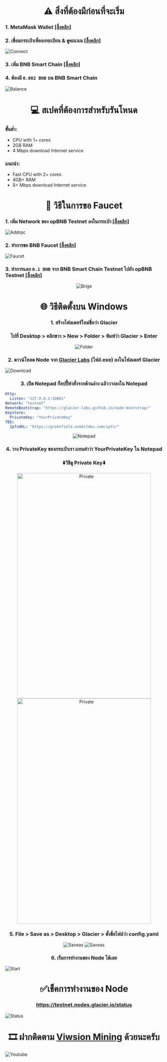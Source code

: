 <h1 align="center">⚠️ สิ่งที่ต้องมีก่อนที่จะเริ่ม</h1>
<h3>1. MetaMask Wallet <a href="https://chromewebstore.google.com/detail/metamask/nkbihfbeogaeaoehlefnkodbefgpgknn" target="_blank">[ลิ้งคลิก]</a></h3>
<h3>2. เชื่อมกระเป๋าเพื่อลงทะเบียน & ดูคะแนน <a href="https://www.glacier.io/points/" target="_blank">[ลิ้งคลิก]</a></h3>
<img src="./Connet.png" alt="Connect">

<h3>3. เพิ่ม BNB Smart Chain <a href="https://chainlist.org/chain/56" target="_blank">[ลิ้งคลิก]</a></h3>
<h3>4. ต้องมี <code>0.002 BNB</code> บน BNB Smart Chain</h3>
<img src="./22.png" alt="Balance">

<h1 align="center">💻 สเปคที่ต้องการสำหรับรันโหนด</h1>
<h3>ขั้นต่ำ:</h3>
<ul>
  <li>CPU with 1+ cores</li>
  <li>2GB RAM</li>
  <li>4 Mbps download Internet service</li>
</ul>
<h3>แนะนำ:</h3>
<ul>
  <li>Fast CPU with 2+ cores</li>
  <li>4GB+ RAM</li>
  <li>8+ Mbps download Internet service</li>
</ul>

<h1 align="center">💸 วิธีในการขอ Faucet</h1>
<h3>1. เพิ่ม Network ของ opBNB Testnet ลงในกระเป๋า <a href="https://chainlist.org/chain/5611" target="_blank">[ลิ้งคลิก]</a></h3>
<img src="./88.png" alt="Addrpc">

<h3>2. ทำการขอ BNB Faucet <a href="https://www.bnbchain.org/en/testnet-faucet" target="_blank">[ลิ้งคลิก]</a></h3>
<img src="./111.png" alt="Faucet">

<h3>3. ทำการแลก <code>0.1 BNB</code> จาก BNB Smart Chain Testnet ไปยัง opBNB Testnet <a href="https://opbnb-testnet-bridge.bnbchain.org/deposit" target="_blank">[ลิ้งคลิก]</a></h3>
<div align="center">
    <img src="./222.png" alt="Brige">
</div>

<h1 align="center">🌐 วิธีติดตั้งบน Windows</h1>
<h3 align="center">1. สร้างโฟลเดอร์ใหม่ชื่อว่า Glacier</h3>
<h3 align="center">ไปที่ Desktop > คลิกขวา > New > Folder > พิมพ์ว่า Glacier > Enter</h3>
<div align="center">
    <img src="./33.png" alt="Folder">
</div>

<h3 align="center">2. ดาวน์โหลด Node จาก <a href="https://github.com/Glacier-Labs/node-bootstrap/releases" target="_blank">Glacier Labs</a> (ไฟล์.exe) ลงในโฟลเดอร์ Glacier</h3>
<img src="./44.png" alt="Download">

<h3 align="center">3. เปิด Notepad ก็อปปี้คำสั่งจากด้านล่าง แล้ววางลงใน Notepad</h3>

```yaml
Http:
  Listen: "127.0.0.1:10801"
Network: "testnet"
RemoteBootstrap: "https://glacier-labs.github.io/node-bootstrap/"
Keystore:
  PrivateKey: "YourPrivateKey"
TEE:
  IpfsURL: "https://greenfield.onebitdev.com/ipfs/"
```
<div align="center">
<img src="./4444.png" alt="Notepad">
</div>

<h3 align="center">4. วาง PrivateKey ของกระเป๋าเรา แทนคำว่า YourPrivateKey ใน Notepad</h3>
<div align="center">
    <h3>⬇️วิธีดู Private Key⬇️</h3>
    <img src="./1.gif" alt="Private" width="428" height="720">
    <img src="./2.gif" alt="Private" width="428" height="720">
</div>

<h3 align="center">5. File > Save as > Desktop > Glacier > ตั้งชื่อไฟล์ว่า config.yaml</h3>
<div align="center">
<img src="./55.png" alt="Saveas">
<img src="./66.png" alt="Saveas">
</div>

<h3 align="center">6. เริ่มการทำงานของ Node ได้เลย</h3>
<img src="./77.png" alt="Start">

<h1 align="center">✅เช็คการทำงานของ Node</h1>
<h3 align="center"> <a href="https://testnet.nodes.glacier.io/status" target="_blank">https://testnet.nodes.glacier.io/status</a></h3>
<img src="./99.png" alt="Status">

<h1 align="center">🎞️ ฝากติดตาม <a href="https://www.youtube.com/@VwisionMining/videos" target="_blank">Viwsion Mining</a> ด้วยนะครับ</h1>
<img src="./Vwision.png" alt="Youtube">
